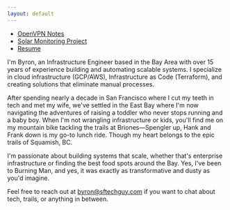 ```yaml
---
layout: default
---
```


- [OpenVPN Notes](https://www.sftechguy.com/OpenVPN_Notes)
- [Solar Monitoring Project](https://github.com/byronicle/condor-enphase)
- [Resume](https://www.sftechguy.com/resume.md)

I'm Byron, an Infrastructure Engineer based in the Bay Area with over 15 years of
experience building and automating scalable systems. I specialize in cloud infrastructure
(GCP/AWS), Infrastructure as Code (Terraform), and creating solutions that eliminate
manual processes.

After spending nearly a decade in San Francisco where I cut my teeth in tech and met my
wife, we've settled in the East Bay where I'm now navigating the adventures of raising a
toddler who never stops running and a baby boy. When I'm not wrangling infrastructure or
kids, you'll find me on my mountain bike tackling the trails at Briones—Spengler up,
Hank and Frank down is my go-to lunch ride. Though my heart belongs to the epic trails of
Squamish, BC.

I'm passionate about building systems that scale, whether that's enterprise
infrastructure or finding the best food spots around the Bay. Yes, I've been to Burning
Man, and yes, it was exactly as transformative and dusty as you'd imagine.

Feel free to reach out at byron@sftechguy.com if you want to chat about tech, trails, or
anything in between.